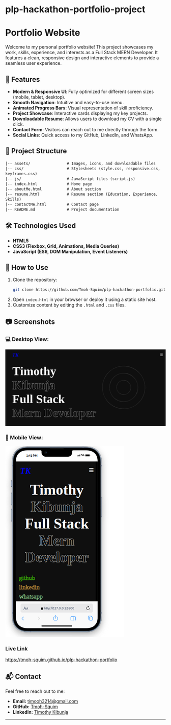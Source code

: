 # plp-hackathon-portfolio-project
# Portfolio Website

Welcome to my personal portfolio website! This project showcases my work, skills, experience, and interests as a Full Stack MERN Developer. It features a clean, responsive design and interactive elements to provide a seamless user experience.

## 🚀 Features
- **Modern & Responsive UI**: Fully optimized for different screen sizes (mobile, tablet, desktop).
- **Smooth Navigation**: Intuitive and easy-to-use menu.
- **Animated Progress Bars**: Visual representation of skill proficiency.
- **Project Showcase**: Interactive cards displaying my key projects.
- **Downloadable Resume**: Allows users to download my CV with a single click.
- **Contact Form**: Visitors can reach out to me directly through the form.
- **Social Links**: Quick access to my GitHub, LinkedIn, and WhatsApp.

## 📂 Project Structure
```
|-- assets/                # Images, icons, and downloadable files
|-- css/                   # Stylesheets (style.css, responsive.css, keyframes.css)
|-- js/                    # JavaScript files (script.js)
|-- index.html             # Home page
|-- aboutMe.html           # About section
|-- resume.html            # Resume section (Education, Experience, Skills)
|-- contactMe.html         # Contact page
|-- README.md              # Project documentation
```

## 🛠️ Technologies Used
- **HTML5**
- **CSS3 (Flexbox, Grid, Animations, Media Queries)**
- **JavaScript (ES6, DOM Manipulation, Event Listeners)**

## 📜 How to Use
1. Clone the repository:
   ```sh
   git clone https://github.com/Tmoh-Squim/plp-hackathon-portfolio.git
   ```
2. Open `index.html` in your browser or deploy it using a static site host.
3. Customize content by editing the `.html` and `.css` files.

## 📷 Screenshots
### 💻 Desktop View:
![Desktop Screenshot](assets/desktop.png)
### 📱 Mobile View:
![Mobile Screenshot](assets/mobile.png)
### Live Link
https://tmoh-squim.github.io/plp-hackathon-portfolio

## 📬 Contact
Feel free to reach out to me:
- **Email:** timooh3214@gmail.com
- **GitHub:** [Tmoh-Squim](https://github.com/Tmoh-Squim)
- **LinkedIn:** [Timothy Kibunja](https://www.linkedin.com/in/timothy-kibunja-8789342a2)

---

